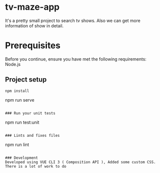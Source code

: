 # tv-maze-app
It's a pretty small project to search tv shows. Also we can get more information of show in detail.

# Prerequisites
Before you continue, ensure you have met the following requirements:
Node.js

## Project setup
```
npm install
```
npm run serve
```

### Run your unit tests
```
npm run test:unit
```

### Lints and fixes files
```
npm run lint
```

### Development
Developed using VUE CLI 3 ( Composition API ), Added some custom CSS.
There is a lot of work to do
